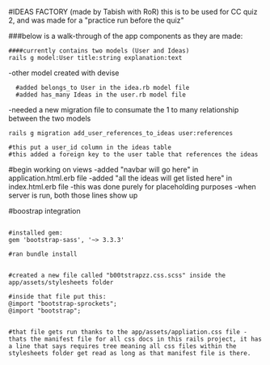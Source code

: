 #IDEAS FACTORY (made by Tabish with RoR)
this is to be used for CC quiz 2, and was made for a "practice run before the quiz"

###below is a walk-through of the app components as they are made:

```shell
####currently contains two models (User and Ideas)
rails g model:User title:string explanation:text

```
-other model created with devise

```shell
  #added belongs_to User in the idea.rb model file
  #added has_many Ideas in the user.rb model file
```

-needed a new migration file to consumate the 1 to many relationship between the two models

```shell
rails g migration add_user_references_to_ideas user:references

#this put a user_id column in the ideas table
#this added a foreign key to the user table that references the ideas
```


#begin working on views
-added "navbar will go here" in application.html.erb file 
-added "all the ideas will get listed here" in index.html.erb file
-this was done purely for placeholding purposes
-when server is run, both those lines show up

#boostrap integration
```shell

#installed gem:
gem 'bootstrap-sass', '~> 3.3.3'

#ran bundle install


#created a new file called "b00tstrapzz.css.scss" inside the app/assets/stylesheets folder

#inside that file put this:
@import "bootstrap-sprockets";
@import "bootstrap";


#that file gets run thanks to the app/assets/appliation.css file - thats the manifest file for all css docs in this rails project, it has a line that says requires tree meaning all css files within the stylesheets folder get read as long as that manifest file is there.

```




